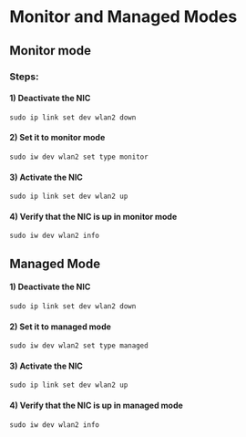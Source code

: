 # Monitor and Managed Modes

## Monitor mode

### Steps:

#### 1) Deactivate the NIC

    sudo ip link set dev wlan2 down

#### 2) Set it to monitor mode

    sudo iw dev wlan2 set type monitor

#### 3) Activate the NIC

    sudo ip link set dev wlan2 up

#### 4) Verify that the NIC is up in monitor mode

    sudo iw dev wlan2 info

## Managed Mode

#### 1) Deactivate the NIC

    sudo ip link set dev wlan2 down

#### 2) Set it to managed mode

    sudo iw dev wlan2 set type managed

#### 3) Activate the NIC

    sudo ip link set dev wlan2 up

#### 4) Verify that the NIC is up in managed mode

    sudo iw dev wlan2 info
